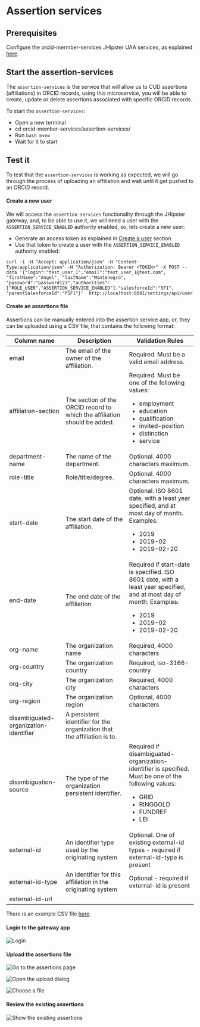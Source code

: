 # Assertion services

## Prerequisites

Configure the orcid-mermber-services JHipster UAA services, as explained [here](README.md).

## Start the assertion-services

The `assertion-services` is the service that will allow us to CUD assertions (affiliations) in ORCID records, using this microservice, you will be able to create, update or delete assertions associated with specific ORCID records.

To start the `assertion-services`:

- Open a new terminal 
- cd orcid-member-services/assertion-services/
- Run `bash mvnw`
- Wait for it to start

## Test it

To test that the `assertion-services` is working as expected, we will go through the process of uploading an affiliation and wait until it get pushed to an ORCID record.

#### Create a new user

We will access the `assertion-services` functionality through the JHipster gateway, and, to be able to use it, we will need a user with the `ASSERTION_SERVICE_ENABLED` authority enabled, so, lets create a new user:

- Generate an access token as explained in [Create a user](#Create-a-user) section
- Use that token to create a user with the `ASSERTION_SERVICE_ENABLED` authority enabled:
```
curl -i -H "Accept: application/json" -H "Content-Type:application/json" -H "Authorization: Bearer <TOKEN>" -X POST --data '{"login":"test_user_1","email":"test_user_1@test.com", "firstName":"Angel", "lastName":"Montenegro", "password":"password123","authorities":["ROLE_USER","ASSERTION_SERVICE_ENABLED"],"salesforceId":"SF1", "parentSalesforceId":"PSF1"}'  http://localhost:8081/settings/api/user

```

#### Create an assertions file

Assertions can be manually entered into the assertion service app, or, they can be uploaded using a CSV file, that contains the following format:

 Column name | Description | Validation Rules
--------------------|--------------------------|--------------------------
 email | The email of the owner of the affiliation. | Required. Must be a valid email address. 
 affiliation-section | The section of the ORCID record to which the affiliation should be added. | Required. Must be one of the following values: <ul><li>employment</li><li>education</li><li>qualification</li><li>invited-position</li><li>distinction</li><limembership></li><li>service</li></ul>
department-name | The name of the department. | Optional. 4000 characters maximum. | 
role-title | Role/title/degree. | Optional. 4000 characters maximum. | 
start-date | The start date of the affiliation. | Optional. ISO 8601 date, with a least year specified, and at most day of month. Examples:<ul><li>2019</li><li>2019-02</li><li>2019-02-20</li></ul> | 
end-date | The end date of the affiliation. | Required if start-date is specified. ISO 8601 date, with a least year specified, and at most day of month. Examples:  <ul> <li>2019</li> <li>2019-02</li> <li>2019-02-20</li> </ul> |
org-name | The organization name | Required, 4000 characters |
org-country | The organization country | Required, iso-3166-country |
org-city | The organization city | Required, 4000 characters |
org-region | The organization region | Optional, 4000 characters |
disambiguated-organization-identifier | A persistent identifier for the organization that the affiliation is to. |   |
disambiguation-source | The type of the organization persistent identifier. | Required if disambiguated-organization-identifier is specified. Must be one of the following values:  <ul> <li>GRID</li> <li>RINGGOLD</li> <li>FUNDREF</li> <li>LEI</li> </ul> |
external-id | An identifier type used by the originating system | Optional.  One of existing external-id types - required if external-id-type is present |
external-id-type | An identifier for this affiliation in the originating system | Optional - required if external-id is present |
external-id-url | |

There is an example CSV file [here](./README/test.csv).

#### Login to the gateway app

![Login](./README/login.png)

#### Upload the assertions file

![Go to the assertions page](./README/go_to_assertions.png)

![Open the upload dialog](./README/open_upload_dialog.png)

![Choose a file](.//README/choose_file.png)

#### Review the existing assertions

![Show the existing assertions](./README/show_assertions.png)

